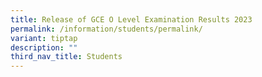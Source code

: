 ```yaml
---
title: Release of GCE O Level Examination Results 2023
permalink: /information/students/permalink/
variant: tiptap
description: ""
third_nav_title: Students
---
```

